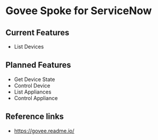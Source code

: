 # Govee Spoke for ServiceNow

## Current Features

* List Devices

## Planned Features

* Get Device State
* Control Device
* List Appliances
* Control Appliance


## Reference links

* https://govee.readme.io/
